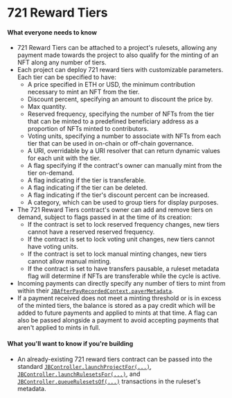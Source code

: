 # 721 Reward Tiers

#### What everyone needs to know

* 721 Reward Tiers can be attached to a project's rulesets, allowing any payment made towards the project to also qualify for the minting of an NFT along any number of tiers.
* Each project can deploy 721 reward tiers with customizable parameters. Each tier can be specified to have:
  * A price specified in ETH or USD, the minimum contribution necessary to mint an NFT from the tier.
  * Discount percent, specifying an amount to discount the price by.
  * Max quantity.
  * Reserved frequency, specifying the number of NFTs from the tier that can be minted to a predefined beneficiary address as a proportion of NFTs minted to contributors.
  * Voting units, specifying a number to associate with NFTs from each tier that can be used in on-chain or off-chain governance.
  * A URI, overridable by a URI resolver that can return dynamic values for each unit with the tier.
  * A flag specifying if the contract's owner can manually mint from the tier on-demand.
  * A flag indicating if the tier is transferable.
  * A flag indicating if the tier can be deleted.
  * A flag indicating if the tier's discount percent can be increased.
  * A category, which can be used to group tiers for display purposes.
* The 721 Reward Tiers contract's owner can add and remove tiers on demand, subject to flags passed in at the time of its creation:
  * If the contract is set to lock reserved frequency changes, new tiers cannot have a reserved reserved frequency.
  * If the contract is set to lock voting unit changes, new tiers cannot have voting units.
  * If the contract is set to lock manual minting changes, new tiers cannot allow manual minting.
  * If the contract is set to have transfers pausable, a ruleset metadata flag will determine if NFTs are transferable while the cycle is active.
* Incoming payments can directly specify any number of tiers to mint from within their [`JBAfterPayRecordedContext.payerMetadata`](/docs/v4/api/core/structs/JBAfterPayRecordedContext.sol/struct.JBAfterPayRecordedContext.md).
* If a payment received does not meet a minting threshold or is in excess of the minted tiers, the balance is stored as a pay credit which will be added to future payments and applied to mints at that time. A flag can also be passed alongside a payment to avoid accepting payments that aren't applied to mints in full.

#### What you'll want to know if you're building

<!-- * A project can be deployed with a new 721 Reward Tiers contract attached using the [`JB721TiersHookProjectDeployer.launchProjectFor(...)`](/docs/v4/extensions/juice-721-hook/jb721tiershookprojectdeployer.md#launchprojectfor) transaction.
* A project's rulesets can be launched with a new 721 Reward Tiers contract attached using the [`JB721TiersHookProjectDeployer.launchRulesetsFor(...)`](/docs/v4/extensions/juice-721-hook/jb721tiershookprojectdeployer.md#launchrulesetsfor) transaction.
* A project can be reconfigured with a new 721 Reward Tiers contract using the [`JB721TiersHookProjectDeployer.queuerulesetsof(...)`](/docs/v4/extensions/juice-721-hook/jb721tiershookprojectdeployer.md#queuerulesetsof) transaction. -->
* An already-existing 721 reward tiers contract can be passed into the standard [`JBController.launchProjectFor(...)`](/docs/v4/api/core/JBController.sol/contract.JBController.md#launchprojectfor), [`JBController.launchRulesetsFor(...)`](/docs/v4/api/core/JBController.sol/contract.JBController.md#launchrulesetsfor), and [`JBController.queueRulesetsOf(...)`](/docs/v4/api/core/JBController.sol/contract.JBController.md#queuerulesetsof) transactions in the ruleset's metadata.

